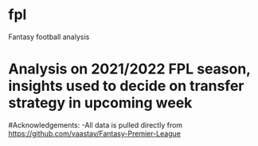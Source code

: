 # fpl
Fantasy football analysis 
# Analysis on 2021/2022 FPL season, insights used to decide on transfer strategy in upcoming week

#Acknowledgements:
-All data is pulled directly from https://github.com/vaastav/Fantasy-Premier-League
